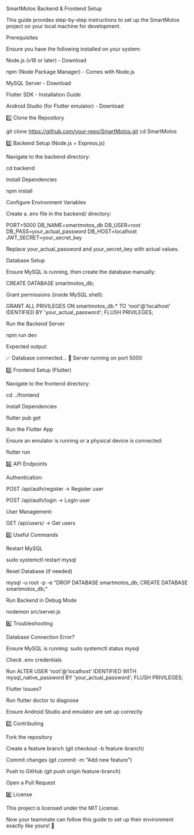 SmartMotos Backend & Frontend Setup

This guide provides step-by-step instructions to set up the SmartMotos project on your local machine for development.

Prerequisites

Ensure you have the following installed on your system:

Node.js (v18 or later) - Download

npm (Node Package Manager) - Comes with Node.js

MySQL Server - Download

Flutter SDK - Installation Guide

Android Studio (for Flutter emulator) - Download

1️⃣ Clone the Repository

git clone https://github.com/your-repo/SmartMotos.git
cd SmartMotos

2️⃣ Backend Setup (Node.js + Express.js)

Navigate to the backend directory:

cd backend

Install Dependencies

npm install

Configure Environment Variables

Create a .env file in the backend/ directory:

PORT=5000
DB_NAME=smartmotos_db
DB_USER=root
DB_PASS=your_actual_password
DB_HOST=localhost
JWT_SECRET=your_secret_key

Replace your_actual_password and your_secret_key with actual values.

Database Setup

Ensure MySQL is running, then create the database manually:

CREATE DATABASE smartmotos_db;

Grant permissions (inside MySQL shell):

GRANT ALL PRIVILEGES ON smartmotos_db.* TO 'root'@'localhost' IDENTIFIED BY 'your_actual_password';
FLUSH PRIVILEGES;

Run the Backend Server

npm run dev

Expected output:

✅ Database connected...
🚀 Server running on port 5000

3️⃣ Frontend Setup (Flutter)

Navigate to the frontend directory:

cd ../frontend

Install Dependencies

flutter pub get

Run the Flutter App

Ensure an emulator is running or a physical device is connected:

flutter run

4️⃣ API Endpoints

Authentication:

POST /api/auth/register → Register user

POST /api/auth/login → Login user

User Management:

GET /api/users/ → Get users

5️⃣ Useful Commands

Restart MySQL

sudo systemctl restart mysql

Reset Database (if needed)

mysql -u root -p -e "DROP DATABASE smartmotos_db; CREATE DATABASE smartmotos_db;"

Run Backend in Debug Mode

nodemon src/server.js

6️⃣ Troubleshooting

Database Connection Error?

Ensure MySQL is running: sudo systemctl status mysql

Check .env credentials

Run ALTER USER 'root'@'localhost' IDENTIFIED WITH mysql_native_password BY 'your_actual_password'; FLUSH PRIVILEGES;

Flutter Issues?

Run flutter doctor to diagnose

Ensure Android Studio and emulator are set up correctly

7️⃣ Contributing

Fork the repository

Create a feature branch (git checkout -b feature-branch)

Commit changes (git commit -m "Add new feature")

Push to GitHub (git push origin feature-branch)

Open a Pull Request

8️⃣ License

This project is licensed under the MIT License.

Now your teammate can follow this guide to set up their environment exactly like yours! 🚀

